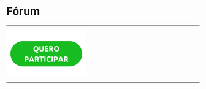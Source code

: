 # Fórum

---

<a href="https://github.com/Cominfbr/forum/discussions"><img align="center" with="120" height="120" src="https://github.com/Cominfbr/forum/blob/Master/botao-quero-participar-300x173-1.png"></a> 

---
